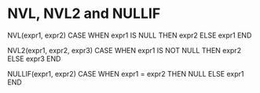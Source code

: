 # NVL, NVL2 and NULLIF

NVL(expr1, expr2)
CASE WHEN expr1 IS NULL THEN expr2 ELSE expr1 END

NVL2(expr1, expr2, expr3)
CASE WHEN expr1 IS NOT NULL THEN expr2 ELSE expr3 END

NULLIF(expr1, expr2)
CASE WHEN expr1 = expr2 THEN NULL ELSE expr1 END

